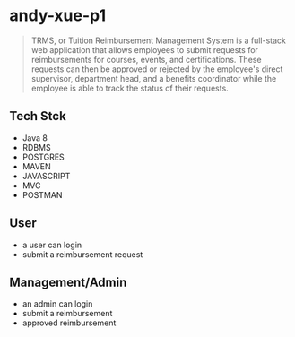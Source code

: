 # andy-xue-p1
> TRMS, or Tuition Reimbursement Management System is a full-stack web application that allows employees to submit requests for reimbursements for courses, events, and certifications. These requests can then be approved or rejected by the employee's direct supervisor, department head, and a benefits coordinator while the employee is able to track the status of their requests.

## Tech Stck
- Java 8
- RDBMS
- POSTGRES
- MAVEN
- JAVASCRIPT
- MVC
- POSTMAN

## User
- a user can login
- submit a reimbursement request

## Management/Admin
- an admin can login
- submit a reimbursement
- approved reimbursement
